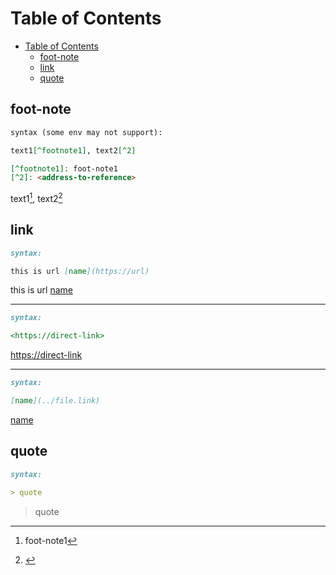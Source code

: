 # Table of Contents
- [Table of Contents](#table-of-contents)
  - [foot-note](#foot-note)
  - [link](#link)
  - [quote](#quote)

## foot-note
``` markdown
syntax (some env may not support):

text1[^footnote1], text2[^2]

[^footnote1]: foot-note1
[^2]: <address-to-reference>
```
text1[^footnote1], text2[^2]

[^footnote1]: foot-note1
[^2]: <address-to-reference>
## link
``` markdown
syntax:

this is url [name](https://url) 
```
this is url [name](https://url) 

----
``` markdown
syntax:

<https://direct-link>
```
<https://direct-link>

----
``` markdown
syntax:

[name](../file.link)
```
[name](../file.link)
## quote
``` markdown
syntax:

> quote
```
> quote
